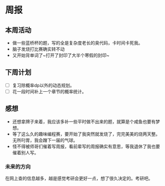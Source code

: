 # 周报

## 本周活动
- 做一些蓝桥杯的题，写的全是复杂度老长的臭代码，卡时间卡死我。
- 脑子发烧打比赛确实转不动
- 又开始背单词了~打开了封印了大半个寒假的封印~

## 下周计划
- [ ] 复习除概率dp以外的动态规划。
- [ ] 花一段时间补上一个章节的概率统计。

## 感想
- 还想拿牌子来着，我应该多补一些平时做不出来的题，就算是个咸鱼也要有梦想。
- 等了这么久的趣味编程赛，要开始了我突然就发烧了，完完美美的烧两天整。无所叼胃，我会蹭下一届的气球。
- 怪不得被师哥们催着写周报，看前辈写的周报确实有意思，等我退休了我也要催着别人写。
### 未来的方向
在网上查的信息越多，越是感觉考研会更好一点，想了很久决定的。考研吧。

